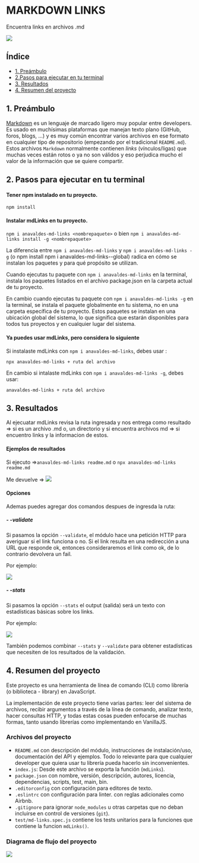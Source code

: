 # MARKDOWN LINKS

Encuentra links en archivos .md

![](https://raw.githubusercontent.com/AnaMariaValdesChile/DEV007-md-links/feature-tablasYColor/mdLinks.png)

## Índice

- [1. Preámbulo](#1-preámbulo)
- [2.Pasos para ejecutar en tu terminal](#2-pasos-para-ejecutar-en-tu-terminal)
- [3. Resultados](#3-resultados)
- [4. Resumen del proyecto](#4-resumen-del-proyecto)

## 1. Preámbulo

[Markdown](https://es.wikipedia.org/wiki/Markdown) es un lenguaje de marcado
ligero muy popular entre developers. Es usado en muchísimas plataformas que
manejan texto plano (GitHub, foros, blogs, ...) y es muy común
encontrar varios archivos en ese formato en cualquier tipo de repositorio
(empezando por el tradicional `README.md`).
Estos archivos `Markdown` normalmente contienen _links_ (vínculos/ligas) que
muchas veces están rotos o ya no son válidos y eso perjudica mucho el valor de
la información que se quiere compartir.

## 2. Pasos para ejecutar en tu terminal

#### Tener npm instalado en tu proyecto.

`npm install`

#### Instalar mdLinks en tu proyecto.

`npm i anavaldes-md-links <nombrepaquete>` o bien `npm i anavaldes-md-links install -g <nombrepaquete>`

La diferencia entre `npm i anavaldes-md-links` y `npm i anavaldes-md-links -g` (o npm install npm i anavaldes-md-links--global) radica en cómo se instalan los paquetes y para qué propósito se utilizan.

Cuando ejecutas tu paquete con `npm i anavaldes-md-links` en la terminal, instala los paquetes listados en el archivo package.json en la carpeta actual de tu proyecto.

En cambio cuando ejecutas tu paquete con `npm i anavaldes-md-links -g` en la terminal, se instala el paquete globalmente en tu sistema, no en una carpeta específica de tu proyecto. Estos paquetes se instalan en una ubicación global del sistema, lo que significa que estarán disponibles para todos tus proyectos y en cualquier lugar del sistema.

#### Ya puedes usar mdLinks, pero considera lo siguiente

Si instalaste mdLinks con `npm i anavaldes-md-links`, debes usar :

`npx anavaldes-md-links + ruta del archivo`

En cambio si intalaste mdLinks con `npm i anavaldes-md-links -g`, debes usar:

`anavaldes-md-links + ruta del archivo`

## 3. Resultados

Al ejecuatar mdLinks revisa la ruta ingresada y nos entrega como resultado
=> si es un archivo .md o, un directorio y si encuentra archivos md
=> si encuentro links y la informacion de estos.

#### Ejemplos de resultados

Si ejecuto =>`anavaldes-md-links readme.md` o `npx anavaldes-md-links readme.md`

Me devuelve =>
![](https://raw.githubusercontent.com/AnaMariaValdesChile/DEV007-md-links/feature-tablasYColor/Screenshot_1.png)

#### Opciones

Ademas puedes agregar dos comandos despues de ingresda la ruta:

##### - -validate

Si pasamos la opción `--validate`, el módulo hace una petición HTTP para
averiguar si el link funciona o no. Si el link resulta en una redirección a una
URL que responde ok, entonces consideraremos el link como ok, de lo contrario devolvera un fail.

Por ejemplo:

![](https://raw.githubusercontent.com/AnaMariaValdesChile/DEV007-md-links/feature-tablasYColor/Screenshot_2.png)

##### - -stats

Si pasamos la opción `--stats` el output (salida) será un texto con estadísticas
básicas sobre los links.

Por ejemplo:

![](https://raw.githubusercontent.com/AnaMariaValdesChile/DEV007-md-links/feature-tablasYColor/Screenshot_3.png)

También podemos combinar `--stats` y `--validate` para obtener estadísticas que
necesiten de los resultados de la validación.

## 4. Resumen del proyecto

Este proyecto es una herramienta de línea de comando (CLI) como librería (o biblioteca - library) en JavaScript.

La implementación de este proyecto tiene varias partes: leer del sistema de
archivos, recibir argumentos a través de la línea de comando, analizar texto,
hacer consultas HTTP, y todas estas cosas pueden enfocarse de muchas formas, tanto usando librerías como implementando en VanillaJS.

### Archivos del proyecto

- `README.md` con descripción del módulo, instrucciones de instalación/uso,
  documentación del API y ejemplos. Todo lo relevante para que cualquier
  developer que quiera usar tu librería pueda hacerlo sin inconvenientes.
- `index.js`: Desde este archivo se exporta la función (`mdLinks`).
- `package.json` con nombre, versión, descripción, autores, licencia,
  dependencias, scripts, test, main, bin.
- `.editorconfig` con configuración para editores de texto.
- `.eslintrc` con configuración para linter. con reglas adicionales
  como Airbnb.
- `.gitignore` para ignorar `node_modules` u otras carpetas que no deban
  incluirse en control de versiones (`git`).
- `test/md-links.spec.js` contiene los tests unitarios para la funciones que contiene la funcion `mdLinks()`.

### Diagrama de flujo del proyecto

![](https://raw.githubusercontent.com/AnaMariaValdesChile/DEV007-md-links/84cd1468db13a67a395f9c0c113c62b139edf789/MdLinksDiagrama.drawio.png)
